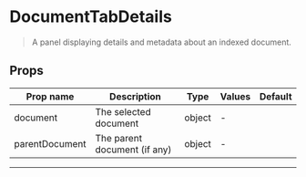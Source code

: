 # DocumentTabDetails

> A panel displaying details and metadata about an indexed document.

## Props

| Prop name      | Description                  | Type   | Values | Default |
| -------------- | ---------------------------- | ------ | ------ | ------- |
| document       | The selected document        | object | -      |         |
| parentDocument | The parent document (if any) | object | -      |         |

---
